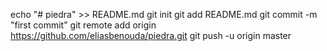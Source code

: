 echo "# piedra" >> README.md
git init
git add README.md
git commit -m "first commit"
git remote add origin https://github.com/eliasbenouda/piedra.git
git push -u origin master
